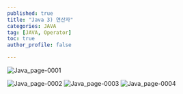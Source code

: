 ```yaml
---
published: true
title: "Java 3) 연산자" 
categories: JAVA
tag: [JAVA, Operator] 
toc: true
author_profile: false 

---
```


![Java_page-0001](https://github.com/Vida0822/Algorithm/assets/132312673/06609131-b613-4a1a-a680-db076a53401d)

![Java_page-0002](https://github.com/Vida0822/Algorithm/assets/132312673/c631a043-96f7-4f7b-88e1-accf59e7910b)
![Java_page-0003](https://github.com/Vida0822/Algorithm/assets/132312673/34e34fed-bc78-492a-94b2-d855c5c05b6c)
![Java_page-0004](https://github.com/Vida0822/Algorithm/assets/132312673/49694c9a-8ea8-4dad-954c-d58cb45e1572)
